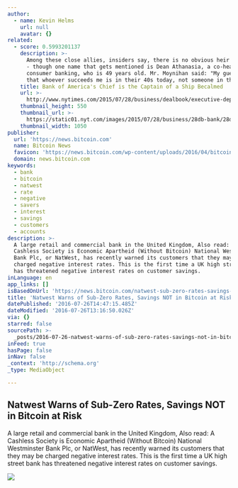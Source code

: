```yaml
---
author:
  - name: Kevin Helms
    url: null
    avatar: {}
related:
  - score: 0.5993201137
    description: >-
      Among these close allies, insiders say, there is no obvious heir apparent
      - though one name that gets mentioned is Dean Athanasia, a co-head of
      consumer banking, who is 49 years old. Mr. Moynihan said: "My guess is
      that whoever succeeds me is in their 40s today, not someone in their 50s."
    title: Bank of America's Chief is the Captain of a Ship Becalmed
    url: >-
      http://www.nytimes.com/2015/07/28/business/dealbook/executive-departure-draws-attention-to-bank-of-americas-growth-strategy.html
    thumbnail_height: 550
    thumbnail_url: >-
      https://static01.nyt.com/images/2015/07/28/business/28db-bank/28db-bank-facebookJumbo-v2.jpg
    thumbnail_width: 1050
publisher:
  url: 'https://news.bitcoin.com'
  name: Bitcoin News
  favicon: 'https://news.bitcoin.com/wp-content/uploads/2016/04/bitcoin_fav.png'
  domain: news.bitcoin.com
keywords:
  - bank
  - bitcoin
  - natwest
  - rate
  - negative
  - savers
  - interest
  - savings
  - customers
  - accounts
description: >-
  A large retail and commercial bank in the United Kingdom, Also read: A
  Cashless Society is Economic Apartheid (Without Bitcoin) National Westminster
  Bank Plc, or NatWest, has recently warned its customers that they may be
  charged negative interest rates. This is the first time a UK high street bank
  has threatened negative interest rates on customer savings.
inLanguage: en
app_links: []
isBasedOnUrl: 'https://news.bitcoin.com/natwest-sub-zero-rates-savings-bitcoin/'
title: 'Natwest Warns of Sub-Zero Rates, Savings NOT in Bitcoin at Risk'
datePublished: '2016-07-26T14:47:15.485Z'
dateModified: '2016-07-26T13:16:50.026Z'
via: {}
starred: false
sourcePath: >-
  _posts/2016-07-26-natwest-warns-of-sub-zero-rates-savings-not-in-bitcoin-at-r.md
inFeed: true
hasPage: false
inNav: false
_context: 'http://schema.org'
_type: MediaObject

---
```

<article style=""><h1>Natwest Warns of Sub-Zero Rates, Savings NOT in Bitcoin at Risk</h1><p>A large retail and commercial bank in the United Kingdom, Also read: A Cashless Society is Economic Apartheid (Without Bitcoin) National Westminster Bank Plc, or NatWest, has recently warned its customers that they may be charged negative interest rates. This is the first time a UK high street bank has threatened negative interest rates on customer savings.</p><img src="https://news.bitcoin.com/wp-content/uploads/2016/07/Natwest-banner1.jpg" /></article>